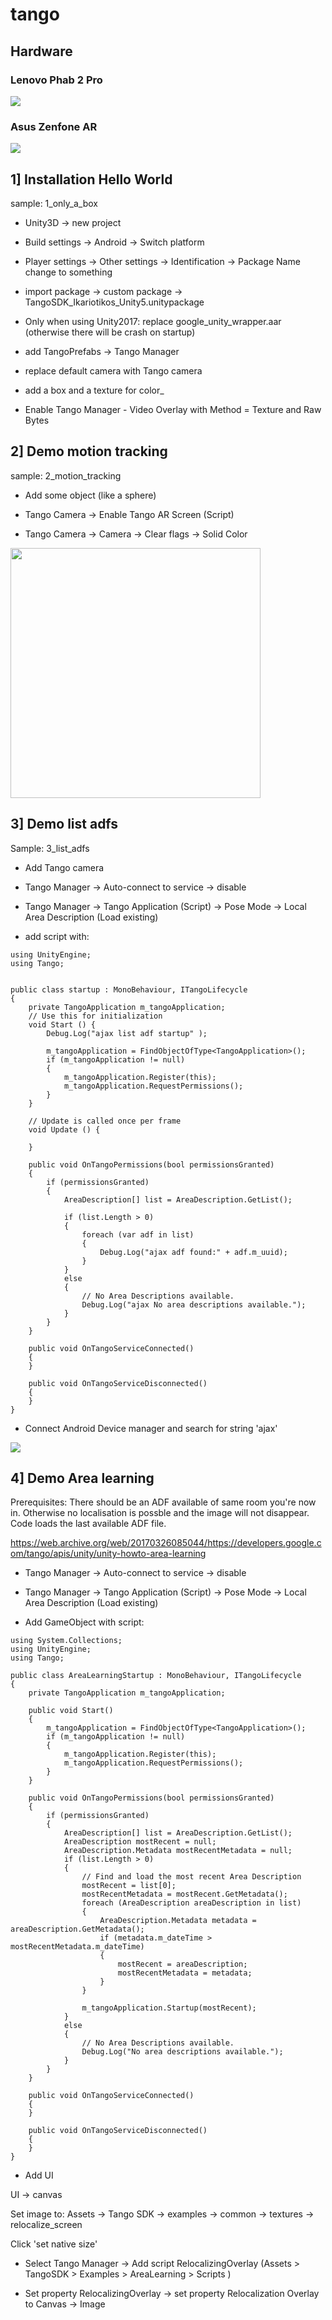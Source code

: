 # tango

## Hardware

### Lenovo Phab 2 Pro

<img src="tango.jpg">

### Asus Zenfone AR

<img src= "http://gadgethubspot.com/wp-content/myimages/2017/07/zpa2.png"/>


## 1] Installation Hello World

sample: 1_only_a_box

- Unity3D -> new project

- Build settings -> Android -> Switch platform

- Player settings -> Other settings -> Identification -> Package Name change to something

- import package -> custom package -> TangoSDK_Ikariotikos_Unity5.unitypackage

- Only when using Unity2017: replace google_unity_wrapper.aar (otherwise there will be crash on startup)

- add TangoPrefabs -> Tango Manager

- replace default camera with Tango camera

- add a box and a texture for color_

- Enable Tango Manager - Video Overlay with Method = Texture and Raw Bytes

## 2] Demo motion tracking

sample: 2_motion_tracking

- Add some object (like a sphere)

- Tango Camera -> Enable Tango AR Screen (Script)

- Tango Camera -> Camera -> Clear flags -> Solid Color


<img src="2_motion_tracking.jpg" height="400">

## 3] Demo list adfs

Sample: 3_list_adfs

- Add Tango camera

- Tango Manager -> Auto-connect to service -> disable

- Tango Manager -> Tango Application (Script) -> Pose Mode -> Local Area Description (Load existing)

- add script with:

```
using UnityEngine;
using Tango;


public class startup : MonoBehaviour, ITangoLifecycle
{
    private TangoApplication m_tangoApplication;
    // Use this for initialization
    void Start () {
        Debug.Log("ajax list adf startup" );

        m_tangoApplication = FindObjectOfType<TangoApplication>();
        if (m_tangoApplication != null)
        {
            m_tangoApplication.Register(this);
            m_tangoApplication.RequestPermissions();
        }
    }
	
	// Update is called once per frame
	void Update () {
		
	}

    public void OnTangoPermissions(bool permissionsGranted)
    {
        if (permissionsGranted)
        {
            AreaDescription[] list = AreaDescription.GetList();
        
            if (list.Length > 0)
            {
                foreach (var adf in list)
                {
                    Debug.Log("ajax adf found:" + adf.m_uuid);
                }
            }
            else
            {
                // No Area Descriptions available.
                Debug.Log("ajax No area descriptions available.");
            }
        }
    }

    public void OnTangoServiceConnected()
    {
    }

    public void OnTangoServiceDisconnected()
    {
    }
}
``` 

- Connect Android Device manager and search for string 'ajax'

<img src="3_list_adfs.png">

## 4] Demo Area learning

Prerequisites: There should be an ADF available of same room you're now in. Otherwise no localisation is possble and the image will
not disappear. Code loads the last available ADF file.

https://web.archive.org/web/20170326085044/https://developers.google.com/tango/apis/unity/unity-howto-area-learning

- Tango Manager -> Auto-connect to service -> disable

- Tango Manager -> Tango Application (Script) -> Pose Mode -> Local Area Description (Load existing)

- Add GameObject with script:

```
using System.Collections;
using UnityEngine;
using Tango;

public class AreaLearningStartup : MonoBehaviour, ITangoLifecycle
{
    private TangoApplication m_tangoApplication;

    public void Start()
    {
        m_tangoApplication = FindObjectOfType<TangoApplication>();
        if (m_tangoApplication != null)
        {
            m_tangoApplication.Register(this);
            m_tangoApplication.RequestPermissions();
        }
    }

    public void OnTangoPermissions(bool permissionsGranted)
    {
        if (permissionsGranted)
        {
            AreaDescription[] list = AreaDescription.GetList();
            AreaDescription mostRecent = null;
            AreaDescription.Metadata mostRecentMetadata = null;
            if (list.Length > 0)
            {
                // Find and load the most recent Area Description
                mostRecent = list[0];
                mostRecentMetadata = mostRecent.GetMetadata();
                foreach (AreaDescription areaDescription in list)
                {
                    AreaDescription.Metadata metadata = areaDescription.GetMetadata();
                    if (metadata.m_dateTime > mostRecentMetadata.m_dateTime)
                    {
                        mostRecent = areaDescription;
                        mostRecentMetadata = metadata;
                    }
                }

                m_tangoApplication.Startup(mostRecent);
            }
            else
            {
                // No Area Descriptions available.
                Debug.Log("No area descriptions available.");
            }
        }
    }

    public void OnTangoServiceConnected()
    {
    }

    public void OnTangoServiceDisconnected()
    {
    }
}
```

- Add UI 

UI -> canvas

Set image to: Assets -> Tango SDK -> examples -> common -> textures -> relocalize_screen

Click 'set native size'

- Select Tango Manager -> Add script RelocalizingOverlay (Assets > TangoSDK > Examples > AreaLearning > Scripts )

- Set property RelocalizingOverlay -> set property Relocalization Overlay to Canvas -> Image


